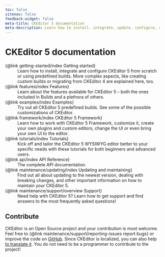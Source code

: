 ```yaml
---
toc: false
sitenav: false
feedback-widget: false
meta-title: CKEditor 5 documentation
meta-description: Learn how to install, integrate, update, configure, and develop CKEditor 5. Browse through the API documentation and online samples.
---
```


# CKEditor&nbsp;5 documentation

<dl><dt>{@link getting-started/index Getting started}</dt><dd>Learn how to install, integrate and configure CKEditor&nbsp;5 from scratch or using predefined builds. More complex aspects, like creating custom builds or migrating from CKEditor 4 are explained here, too.</dd>
<dt>{@link features/index Features}</dt><dd>Learn about the features available for CKEditor&nbsp;5 &ndash; both the ones included in Builds and a plethora of others.</dd>
<dt>{@link examples/index Examples}</dt><dd>Try out all CKEditor&nbsp;5 predefined builds. See some of the possible customizations of CKEditor.</dd>
<dt>{@link framework/index CKEditor&nbsp;5 Framework}</dt><dd>Learn how to work with CKEditor&nbsp;5 Framework, customize it, create your own plugins and custom editors, change the UI or even bring your own UI to the editor.</dd>
<dt>{@link tutorials/index Tutorials}</dt><dd>Kick off and tailor the CKEditor 5 WYSIWYG editor better to your specific needs with these tutorials for both beginners and advanced users.</dd>
<dt>{@link api/index API Reference}</dt><dd>The complete API documentation.</dd>
<dt>{@link maintenance/updating/index Updating and maintaining}</dt><dd>Find out all about updating to the newest version, dealing with breaking changes, and other important information on how to maintain your CKEditor&nbsp;5.</dd>
<dt>{@link maintenance/support/overview Support}</dt><dd>Need help with CKEditor&nbsp;5? Learn how to get support and find answers to the most frequently asked questions!</dd></dl>

## Contribute

CKEditor is an Open Source project and your contribution is most welcome. Feel free to {@link maintenance/support/reporting-issues report bugs} or improve the code on [GitHub](https://github.com/ckeditor/ckeditor5). Since CKEditor is localized, you can also help [to translate it](https://www.transifex.com/ckeditor/ckeditor5/). You do not need to be a programmer to contribute to the project!
